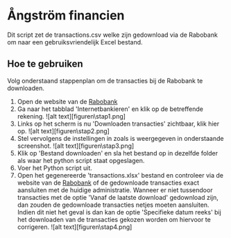 # Ångström financien
Dit script zet de transactions.csv welke zijn gedownload via de Rabobank om naar een gebruiksvriendelijk Excel bestand.

## Hoe te gebruiken
Volg onderstaand stappenplan om de transacties bij de Rabobank te downloaden.

1. Open de website van de [Rabobank](https://www.rabobank.nl/bedrijven/)
2. Ga naar het tabblad 'Internetbankieren' en klik op de betreffende rekening.
![alt text][figuren\stap1.png]
3. Links op het scherm is nu 'Downloaden transacties' zichtbaar, klik hier op.
![alt text][figuren\stap2.png]
4. Stel vervolgens de instellingen in zoals is weergegeven in onderstaande screenshot.
![alt text][figuren\stap3.png]
5. Klik op 'Bestand downloaden' en sla het bestand op in dezelfde folder als waar het python script staat opgeslagen.
6. Voer het Python script uit.
7. Open het gegenereerde 'transactions.xlsx' bestand en controleer via de website van de [Rabobank](https://www.rabobank.nl/bedrijven/) of de gedownloade transacties exact aansluiten met de huidige administratie. Wanneer er niet tussendoor transacties met de optie 'Vanaf de laatste download' gedownload zijn, dan zouden de gedownloade transacties netjes moeten aansluiten. Indien dit niet het geval is dan kan de optie 'Specifieke datum reeks' bij het downloaden van de transacties gekozen worden om hiervoor te corrigeren. 
![alt text][figuren\stap4.png]